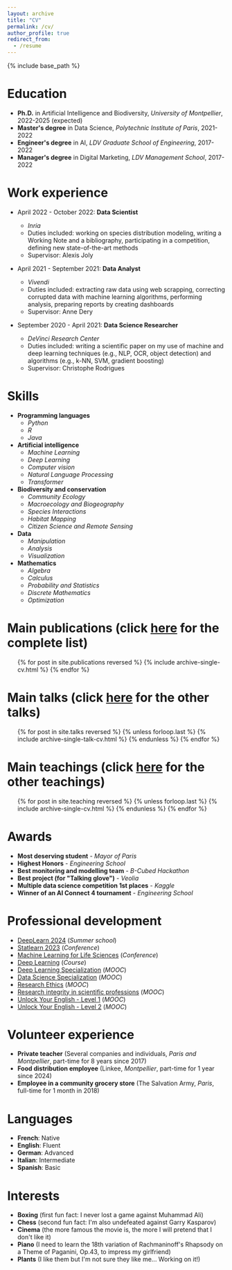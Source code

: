 ```yaml
---
layout: archive
title: "CV"
permalink: /cv/
author_profile: true
redirect_from:
  - /resume
---
```


{% include base_path %}

Education
======
* **Ph.D.** in Artificial Intelligence and Biodiversity, *University of Montpellier*, 2022-2025 (expected)
* **Master's degree** in Data Science, *Polytechnic Institute of Paris*, 2021-2022
* **Engineer's degree** in AI, *LDV Graduate School of Engineering*, 2017-2022
* **Manager's degree** in Digital Marketing, *LDV Management School*, 2017-2022

Work experience
======
* April 2022 - October 2022: **Data Scientist**
  * *Inria*
  * Duties included: working on species distribution modeling, writing a Working Note and a bibliography, participating in a competition, defining new state-of-the-art methods
  * Supervisor: Alexis Joly

* April 2021 - September 2021: **Data Analyst**
  * *Vivendi*
  * Duties included: extracting raw data using web scrapping, correcting corrupted data with machine learning algorithms, performing analysis, preparing reports by creating dashboards
  * Supervisor: Anne Dery

* September 2020 - April 2021: **Data Science Researcher**
  * *DeVinci Research Center*
  * Duties included: writing a scientific paper on my use of machine and deep learning techniques (e.g., NLP, OCR, object detection) and algorithms (e.g., k-NN, SVM, gradient boosting)
  * Supervisor: Christophe Rodrigues
  
Skills
======
* **Programming languages**
  * *Python*
  * *R*
  * *Java*
* **Artificial intelligence**
  * *Machine Learning*
  * *Deep Learning*
  * *Computer vision*
  * *Natural Language Processing*
  * *Transformer*
* **Biodiversity and conservation**
  * *Community Ecology*
  * *Macroecology and Biogeography*
  * *Species Interactions*
  * *Habitat Mapping*
  * *Citizen Science and Remote Sensing*
* **Data**
  * *Manipulation*
  * *Analysis*
  * *Visualization*
* **Mathematics**
  * *Algebra*
  * *Calculus*
  * *Probability and Statistics*
  * *Discrete Mathematics*
  * *Optimization*

Main publications (click [here](https://scholar.google.com/citations?user=rJFLqvQAAAAJ) for the complete list)
======
  <ul>{% for post in site.publications reversed %}
    {% include archive-single-cv.html %}
  {% endfor %}</ul>
  
Main talks (click [here](https://cesar-leblanc.github.io/talks/0000-other-talks) for the other talks)
======
  <ul>{% for post in site.talks reversed %}
    {% unless forloop.last %}
      {% include archive-single-talk-cv.html %}
    {% endunless %}
  {% endfor %}</ul>
  
Main teachings (click [here](https://cesar-leblanc.github.io/teachings/0000-other-teachings) for the other teachings)
======
  <ul>{% for post in site.teaching reversed %}
    {% unless forloop.last %}
      {% include archive-single-cv.html %}
    {% endunless %}
  {% endfor %}</ul>
  
Awards
======
* **Most deserving student** - *Mayor of Paris*
* **Highest Honors** - *Engineering School*
* **Best monitoring and modelling team** - *B-Cubed Hackathon*
* **Best project (for "Talking glove")** - *Veolia*
* **Multiple data science competition 1st places** - *Kaggle*
* **Winner of an AI Connect 4 tournament** - *Engineering School*

Professional development
======
* [DeepLearn 2024](https://deeplearn.irdta.eu/2024/) (*Summer school*)
* [Statlearn 2023](https://statlearn.sciencesconf.org/) (*Conference*)
* [Machine Learning for Life Sciences](https://ml4lifesciences.sciencesconf.org/) (*Conference*)
* [Deep Learning](https://fleuret.org/dlc/) (*Course*)
* [Deep Learning Specialization](https://deeplearning.ai/courses/deep-learning-specialization/) (*MOOC*)
* [Data Science Specialization](https://ep.jhu.edu/programs/data-science/) (*MOOC*)
* [Research Ethics](https://www.fun-mooc.fr/fr/cours/ethique-de-la-recherche/) (*MOOC*)
* [Research integrity in scientific professions](https://www.fun-mooc.fr/fr/cours/integrite-scientifique-dans-les-metiers-de-la-recherche/) (*MOOC*)
* [Unlock Your English - Level 1](https://www.fun-mooc.fr/fr/cours/unlock-your-english/) (*MOOC*)
* [Unlock Your English - Level 2](https://www.fun-mooc.fr/fr/cours/unlock-your-english-2/) (*MOOC*)

Volunteer experience
======
* **Private teacher** (Several companies and individuals, *Paris and Montpellier*, part-time for 8 years since 2017)
* **Food distribution employee** (Linkee, *Montpellier*, part-time for 1 year since 2024)
* **Employee in a community grocery store** (The Salvation Army, *Paris*, full-time for 1 month in 2018)

Languages
======
* **French**: Native
* **English**: Fluent
* **German**: Advanced
* **Italian**: Intermediate
* **Spanish**: Basic

Interests
======
* **Boxing** (first fun fact: I never lost a game against Muhammad Ali)
* **Chess** (second fun fact: I'm also undefeated against Garry Kasparov)
* **Cinema** (the more famous the movie is, the more I will pretend that I don't like it)
* **Piano** (I need to learn the 18th variation of Rachmaninoff's Rhapsody on a Theme of Paganini, Op.43, to impress my girlfriend)
* **Plants** (I like them but I'm not sure they like me... Working on it!)